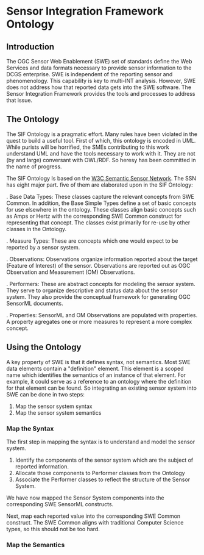 # Sensor Integration Framework Ontology

## Introduction

The OGC Sensor Web Enablement (SWE) set of standards define the Web Services and data formats necessary to provide sensor information to the DCGS enterprise. SWE is independent of the reporting sensor and phenomenology. This capability is key to multi-INT analysis. However, SWE does not address how that reported data gets into the SWE software. The Sensor Integration Framework provides the tools and processes to address that issue.

## The Ontology

The SIF Ontology is a pragmatic effort. Many rules have been violated in the quest to build a useful tool. First of which, this ontology is encoded in UML. While purists will be horrified, the SMEs contributing to this work understand UML and have the tools necessary to work with it. They are not (by and large) conversant with OWL/RDF. So heresy has been committed in the name of progress.

The SIF Ontology Is based on the [W3C Semantic Sensor Network](https://www.w3.org/TR/vocab-ssn/). The SSN has eight major part. five of them are elaborated upon in the SIF Ontology:

. Base Data Types: These classes capture the relevant concepts from SWE Common. In addition, the Base Simple Types define a set of basic concepts for use elsewhere in the ontology. These classes align basic concepts such as Amps or Hertz with the corresponding SWE Common construct for representing that concept. The classes exist primarily for re-use by other classes in the Ontology.

. Measure Types: These are concepts which one would expect to be reported by a sensor system.  

. Observations: Observations organize information reported about the target (Feature of Interest) of the sensor. Observations are reported out as OGC Observation and Measurement (OM) Observations.

. Performers: These are abstract concepts for modeling the sensor system. They serve to organize descriptive and status data about the sensor system. They also provide the conceptual framework for generating OGC SensorML documents.

. Properties: SensorML and OM Observations are populated with properties. A property agregates one or more measures to represent a more complex concept.

## Using the Ontology

A key property of SWE is that it defines syntax, not semantics. Most SWE data elements contain a "definition" element. This element is a scoped name which identifies the semantics of an instance of that element. For example, it could serve as a reference to an ontology where the definition for that element can be found. So integrating an existing sensor system into SWE can be done in two steps:
1) Map the sensor system syntax
2) Map the sensor system semantics

### Map the Syntax

The first step in mapping the syntax is to understand and model the sensor system.

1) Identify the components of the sensor system which are the subject of reported information.
2) Allocate those components to Performer classes from the Ontology
3) Associate the Performer classes to reflect the structure of the Sensor System.

We have now mapped the Sensor System components into the corresponding SWE SensorML constructs. 

Next, map each reported value into the corresponding SWE Common construct. The SWE Common aligns with traditional Computer Science types, so this should not be too hard.

### Map the Semantics


